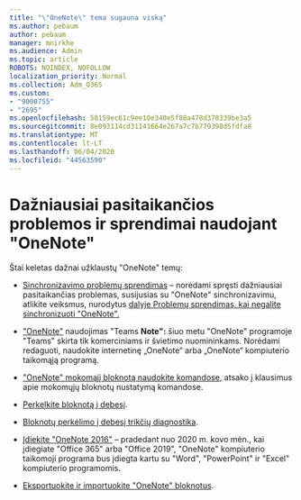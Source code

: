 ```yaml
---
title: "\"OneNote\" tema sugauna viską"
ms.author: pebaum
author: pebaum
manager: mnirkhe
ms.audience: Admin
ms.topic: article
ROBOTS: NOINDEX, NOFOLLOW
localization_priority: Normal
ms.collection: Adm_O365
ms.custom:
- "9000755"
- "2695"
ms.openlocfilehash: 58159ec61c9ee10e340e5f88a478d378339be3a5
ms.sourcegitcommit: 8e093114cd31141664e267a7c7b779398d5fdfa8
ms.translationtype: MT
ms.contentlocale: lt-LT
ms.lasthandoff: 06/04/2020
ms.locfileid: "44563590"
---
```

# <a name="common-issues-and-resolutions-with-onenote"></a>Dažniausiai pasitaikančios problemos ir sprendimai naudojant "OneNote"

Štai keletas dažnai užklaustų "OneNote" temų:

- [Sinchronizavimo problemų sprendimas](https://support.office.com/article/299495ef-66d1-448f-90c1-b785a6968d45) – norėdami spręsti dažniausiai pasitaikančias problemas, susijusias su "OneNote" sinchronizavimu, atlikite veiksmus, nurodytus [dalyje Problemų sprendimas, kai negalite sinchronizuoti "OneNote".](https://support.office.com/article/Fix-issues-when-you-can-t-sync-OneNote-299495ef-66d1-448f-90c1-b785a6968d45)

- ["OneNote"](https://support.microsoft.com/office/0ec78cc3-ba3b-4279-a88e-aa40af9865c2) naudojimas "Teams **Note":** šiuo metu "OneNote" programoje "Teams" skirta tik komerciniams ir švietimo nuomininkams. Norėdami redaguoti, naudokite internetinę „OneNote“ arba „OneNote“ kompiuterio taikomąją programą.

- ["OneNote" mokomąjį bloknotą naudokite komandose,](https://support.office.com/article/bd77f11f-27cd-4d41-bfbd-2b11799f1440) atsako į klausimus apie mokomųjų bloknotų nustatymą komandose.

- [Perkelkite bloknotą į debesį](https://support.office.com/article/d5c28b91-7b9c-45be-8f0c-529bdbba019a).

- [Bloknotų perkėlimo į debesį trikčių diagnostika](https://support.office.com/article/70528107-11dc-4f3f-b695-b150059dfd78).

- [Įdiekite "OneNote 2016"](https://support.office.com/article/c08068d8-b517-4464-9ff2-132cb9c45c08) – pradedant nuo 2020 m. kovo mėn., kai įdiegiate "Office 365" arba "Office 2019", "OneNote" kompiuterio taikomoji programa bus įdiegta kartu su "Word", "PowerPoint" ir "Excel" kompiuterio programomis.

- [Eksportuokite ir importuokite "OneNote" bloknotus](https://support.office.com/article/a4b60da5-8f33-464e-b1ba-b95ce540f309).
